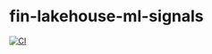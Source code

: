 # fin-lakehouse-ml-signals

[![CI](https://github.com/mmestres91/fin-lakehouse-ml-signals/actions/workflows/ci.yml/badge.svg)](https://github.com/mmestres91/fin-lakehouse-ml-signals/actions/workflows/ci.yml)
